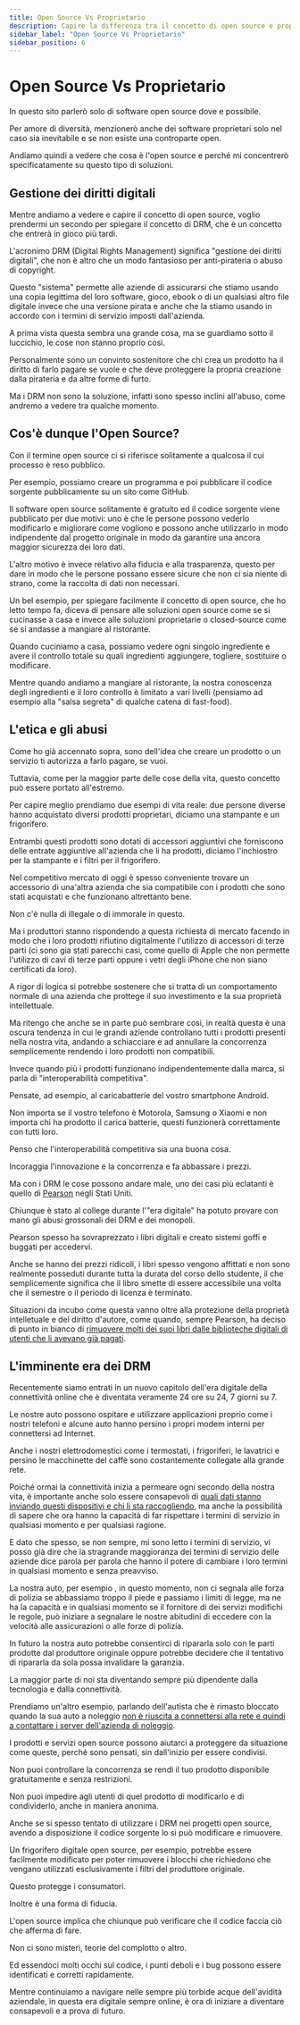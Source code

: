 ```yaml
---
title: Open Source Vs Proprietario
description: Capire la differenza tra il concetto di open source e proprietario e le limitazioni che un uso non corretto dei DRM può creare. 
sidebar_label: "Open Source Vs Proprietario"
sidebar_position: 6
---
```


# Open Source Vs Proprietario

In questo sito parlerò solo di software open source dove e possibile.

Per amore di diversità, menzionerò anche dei software proprietari solo nel caso sia inevitabile e se non esiste una controparte open.

Andiamo quindi a vedere che cosa è l'open source e perché mi concentrerò specificatamente su questo tipo di soluzioni.

## Gestione dei diritti digitali

Mentre andiamo a vedere e capire il concetto di open source, voglio prendermi un secondo per spiegare il concetto di DRM, che è un concetto che entrerà in gioco più tardi.

L'acronimo DRM (Digital Rights Management) significa "gestione dei diritti digitali", che non è altro che un modo fantasioso per anti-pirateria o abuso di copyright.

Questo "sistema" permette alle aziende di assicurarsi che stiamo usando una copia legittima del loro software, gioco, ebook o di un qualsiasi altro file digitale invece che una versione pirata e anche che la stiamo usando in accordo con i termini di servizio imposti dall'azienda.

A prima vista questa sembra una grande cosa, ma se guardiamo sotto il luccichio, le cose non stanno proprio così.

Personalmente sono un convinto sostenitore che chi crea un prodotto ha il diritto di farlo pagare se vuole e che deve proteggere la propria creazione dalla pirateria e da altre forme di furto.

Ma i DRM non sono la soluzione, infatti sono spesso inclini all'abuso, come andremo a vedere tra qualche momento.

## Cos'è dunque l'Open Source?

Con il termine open source ci si riferisce solitamente a qualcosa il cui processo è reso pubblico.

Per esempio, possiamo creare un programma e poi pubblicare il codice sorgente pubblicamente su un sito come GitHub.

Il software open source solitamente è gratuito ed il codice sorgente viene pubblicato per due motivi: uno è che le persone possono vederlo modificarlo e migliorare come vogliono e possono anche utilizzarlo in modo indipendente dal progetto originale in modo da garantire una ancora maggior sicurezza dei loro dati.

L'altro motivo è invece relativo alla fiducia e alla trasparenza, questo per dare in modo che le persone possano essere sicure che non ci sia niente di strano, come la raccolta di dati non necessari.

Un bel esempio, per spiegare facilmente il concetto di open source, che ho letto tempo fa, diceva di pensare alle soluzioni open source come se si cucinasse a casa e invece alle soluzioni proprietarie o closed-source come se si andasse a mangiare al ristorante.

Quando cuciniamo a casa, possiamo vedere ogni singolo ingrediente e avere il controllo totale su quali ingredienti aggiungere, togliere, sostituire o modificare.

Mentre quando andiamo a mangiare al ristorante, la nostra conoscenza degli ingredienti e il loro controllo è limitato a vari livelli (pensiamo ad esempio alla "salsa segreta" di qualche catena di fast-food).

## L'etica e gli abusi

Come ho già accennato sopra, sono dell'idea che creare un prodotto o un servizio ti autorizza a farlo pagare, se vuoi.

Tuttavia, come per la maggior parte delle cose della vita, questo concetto può essere portato all'estremo.

Per capire meglio prendiamo due esempi di vita reale: due persone diverse hanno acquistato diversi prodotti proprietari, diciamo una stampante e un frigorifero.

Entrambi questi prodotti sono dotati di accessori aggiuntivi che forniscono delle entrate aggiuntive all'azienda che li ha prodotti, diciamo l'inchiostro per la stampante e i filtri per il frigorifero.

Nel competitivo mercato di oggi è spesso conveniente trovare un accessorio di una'altra azienda che sia compatibile con i prodotti che sono stati acquistati e che funzionano altrettanto bene.

Non c'è nulla di illegale o di immorale in questo.

Ma i produttori stanno rispondendo a questa richiesta di mercato facendo in modo che i loro prodotti rifiutino digitalmente l'utilizzo di accessori di terze parti (ci sono già stati parecchi casi, come quello di Apple che non permette l'utilizzo di cavi di terze parti oppure i vetri degli iPhone che non siano certificati da loro).

A rigor di logica si potrebbe sostenere che si tratta di un comportamento normale di una azienda che prottege il suo investimento e la sua proprietà intellettuale.

Ma ritengo che anche se in parte può sembrare cosi, in realtà questa è una oscura tendenza in cui le grandi aziende controllano tutti i prodotti presenti nella nostra vita, andando a schiacciare e ad annullare la concorrenza semplicemente rendendo i loro prodotti non compatibili.

Invece quando più i prodotti funzionano indipendentemente dalla marca, si parla di "interoperabilità competitiva".

Pensate, ad esempio, al caricabatterie del vostro smartphone Android.

Non importa se il vostro telefono è Motorola, Samsung o Xiaomi e non importa chi ha prodotto il carica batterie, questi funzionerà correttamente con tutti loro. 

Penso che l'interoperabilità competitiva sia una buona cosa. 

Incoraggia l'innovazione e la concorrenza e fa abbassare i prezzi.

Ma con i DRM le cose possono andare male, uno dei casi più eclatanti è quello di <a href="https://www.pearson.com/" target="_blank">Pearson</a> negli Stati Uniti.

Chiunque è stato al college durante l'"era digitale" ha potuto provare con mano gli abusi grossonali dei DRM e dei monopoli.

Pearson spesso ha sovraprezzato i libri digitali e creato sistemi goffi e buggati per accedervi.

Anche se hanno dei prezzi ridicoli, i libri spesso vengono affittati e non sono realmente posseduti durante tutta la durata del corso dello studente, il che semplicemente significa che il libro smette di essere accessibile una volta che il semestre o il periodo di licenza è terminato.

Situazioni da incubo come questa vanno oltre alla protezione della proprietà intelletuale e del diritto d'autore, come quando, sempre Pearson, ha deciso di punto in bianco di <a href="https://the-digital-reader.com/2017/11/13/pearson-closes-drm-free-ebookstore-will-delete-ebooks-customers-account/" target="_blank">rimuovere molti dei suoi libri dalle biblioteche digitali di utenti che li avevano già pagati</a>.

## L'imminente era dei DRM

Recentemente siamo entrati in un nuovo capitolo dell'era digitale della connettività online che è diventata veramente 24 ore su 24, 7 giorni su 7.

Le nostre auto possono ospitare e utilizzare applicazioni proprio come i nostri telefoni e alcune auto hanno persino i propri modem interni per connettersi ad Internet.

Anche i nostri elettrodomestici come i termostati, i frigoriferi, le lavatrici e persino le macchinette del caffè sono costantemente collegate alla grande rete.

Poiché ormai la connettività inizia a permeare ogni secondo della nostra vita, è importante anche solo essere consapevoli di <a href="https://www.forbes.com/sites/robertvamosi/2015/01/22/collecting-big-data-from-iot/" target="_blank">quali dati stanno inviando questi dispositivi e chi li sta raccogliendo</a>, ma anche la possibilità di sapere che ora hanno la capacità di far rispettare i termini di servizio in qualsiasi momento e per qualsiasi ragione.

E dato che spesso, se non sempre, mi sono letto i termini di servizio, vi posso già dire che la stragrande maggioranza dei termini di servizio delle aziende dice parola per parola che hanno il potere di cambiare i loro termini in qualsiasi momento e senza preavviso.

La nostra auto, per esempio , in questo momento, non ci segnala alle forza di polizia se abbassiamo troppo il piede e passiamo i limiti di legge, ma ne ha la capacità e in qualsiasi momento se il fornitore di dei servizi modifichi le regole, può iniziare a segnalare le nostre abitudini di eccedere con la velocità alle assicurazioni o alle forze di polizia.

In futuro la nostra auto potrebbe consentirci di ripararla solo con le parti prodotte dal produttore originale oppure potrebbe decidere che il tentativo di ripararla da sola possa invalidare la garanzia.

La maggior parte di noi sta diventando sempre più dipendente dalla tecnologia e dalla connettività.

Prendiamo un'altro esempio, parlando dell'autista che è rimasto bloccato quando la sua auto a noleggio <a href="https://arstechnica.com/cars/2020/02/driver-stranded-after-connected-rental-car-cant-call-home/">non è riuscita a connettersi alla rete e quindi a contattare i server dell'azienda di noleggio</a>.

I prodotti e servizi open source possono aiutarci a proteggere da situazione come queste, perché sono pensati, sin dall'inizio per essere condivisi.

Non puoi controllare la concorrenza se rendi il tuo prodotto disponibile gratuitamente e senza restrizioni.

Non puoi impedire agli utenti di quel prodotto di modificarlo e di condividerlo, anche in maniera anonima.

Anche se si spesso tentato di utilizzare i DRM nei progetti open source, avendo a disposizione il codice sorgente lo si può modificare e rimuovere.

Un frigorifero digitale open source, per esempio, potrebbe essere facilmente modificato per poter rimuovere i blocchi che richiedono che vengano utilizzati esclusivamente i filtri del produttore originale.

Questo protegge i consumatori.

Inoltre è una forma di fiducia.

L'open source implica che chiunque può verificare che il codice faccia ciò che afferma di fare.

Non ci sono misteri, teorie del complotto o altro.

Ed essendoci molti occhi sul codice, i punti deboli e i bug possono essere identificati e corretti rapidamente.

Mentre continuiamo a navigare nelle sempre più torbide acque dell'avidità aziendale, in questa era digitale sempre online, è ora di iniziare a diventare consapevoli e a prova di futuro.
